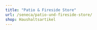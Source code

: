 ```yaml
---
title: "Patio & Fireside Store"
url: /seneca/patio-und-fireside-store/
shop: Haushaltsartikel
---
```


